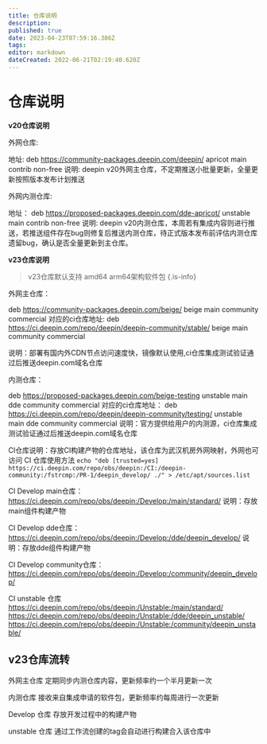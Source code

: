 ```yaml
---
title: 仓库说明
description: 
published: true
date: 2023-04-23T07:59:16.386Z
tags: 
editor: markdown
dateCreated: 2022-06-21T02:19:40.620Z
---
```


# 仓库说明
**v20仓库说明**

外网仓库:

地址: deb https://community-packages.deepin.com/deepin/ apricot main contrib non-free 
说明: deepin v20外网主仓库，不定期推送小批量更新，全量更新按照版本发布计划推送

外网内测仓库:

地址： deb https://proposed-packages.deepin.com/dde-apricot/ unstable main contrib non-free
说明:  deepin v20内测仓库，本周若有集成内容则进行推送，若推送组件存在bug则修复后推送内测仓库，待正式版本发布前评估内测仓库遗留bug，确认是否全量更新到主仓库。

**v23仓库说明**
> v23仓库默认支持 amd64 arm64架构软件包
{.is-info}

外网主仓库：

deb https://community-packages.deepin.com/beige/ beige main community commercial
对应的ci仓库地址: 
deb https://ci.deepin.com/repo/deepin/deepin-community/stable/ beige main community commercial

说明：部署有国内外CDN节点访问速度快，镜像默认使用,ci仓库集成测试验证通过后推送deepin.com域名仓库

内测仓库：

deb https://proposed-packages.deepin.com/beige-testing unstable main dde community commercial
对应的ci仓库地址：
deb https://ci.deepin.com/repo/deepin/deepin-community/testing/ unstable main dde community commercial 
说明：官方提供给用户的内测源，ci仓库集成测试验证通过后推送deepin.com域名仓库

CI仓库说明：存放CI构建产物的仓库地址，该仓库为武汉机房外网映射，外网也可访问
CI 仓库使用方法 
`echo "deb [trusted=yes] https://ci.deepin.com/repo/obs/deepin:/CI:/deepin-community:/fstrcmp:/PR-1/deepin_develop/ ./" > /etc/apt/sources.list`



CI Develop main仓库：
https://ci.deepin.com/repo/obs/deepin:/Develop:/main/standard/ 
说明：存放main组件构建产物

CI Develop dde仓库：
https://ci.deepin.com/repo/obs/deepin:/Develop:/dde/deepin_develop/
说明：存放dde组件构建产物

CI Develop community仓库：
https://ci.deepin.com/repo/obs/deepin:/Develop:/community/deepin_develop/

CI unstable 仓库
https://ci.deepin.com/repo/obs/deepin:/Unstable:/main/standard/
https://ci.deepin.com/repo/obs/deepin:/Unstable:/dde/deepin_unstable/
https://ci.deepin.com/repo/obs/deepin:/Unstable:/community/deepin_unstable/

## v23仓库流转

外网主仓库
定期同步内测仓库内容，更新频率约一个半月更新一次

内测仓库
接收来自集成申请的软件包，更新频率约每周进行一次更新

Develop  仓库
存放开发过程中的构建产物

unstable 仓库
通过工作流创建的tag会自动进行构建合入该仓库中

